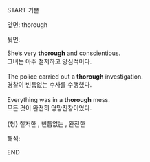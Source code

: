 START
기본

앞면:
thorough


뒷면:
<div>She’s very <strong>thorough</strong> and conscientious. </div><div>그녀는 아주 철저하고 양심적이다.</div><div><br></div><div><div>The police carried out a <strong>thorough</strong> investigation. </div><div><div>경찰이 빈틈없는 수사를 수행했다.</div></div></div><div><br></div><div>Everything was in a <strong>thorough</strong> mess. </div><div><div>모든 것이 완전히 엉망진창이었다.</div></div><div><br></div><div>{형} 철저한 , 빈틈없는 , 완전한</div>


해석:

END
